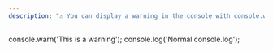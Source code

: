 ```yaml
---
description: "⚠️ You can display a warning in the console with console.warn() #JavaScript #100DaysOfCode"
---
```

console.warn('This is a warning');
console.log('Normal console.log');
